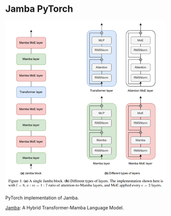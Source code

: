 # Jamba PyTorch

<p align="center">
  <img src="Jamba.png" alt="Jamba" style="display:block; margin:auto; width:550px;" />
</p>

PyTorch implementation of Jamba.

[Jamba](https://arxiv.org/abs/2403.19887): A Hybrid Transformer-Mamba Language Model.
